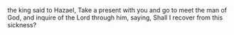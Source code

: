 the king said to Hazael, Take a present with you and go to meet the man of God, and inquire of the Lord through him, saying, Shall I recover from this sickness?

